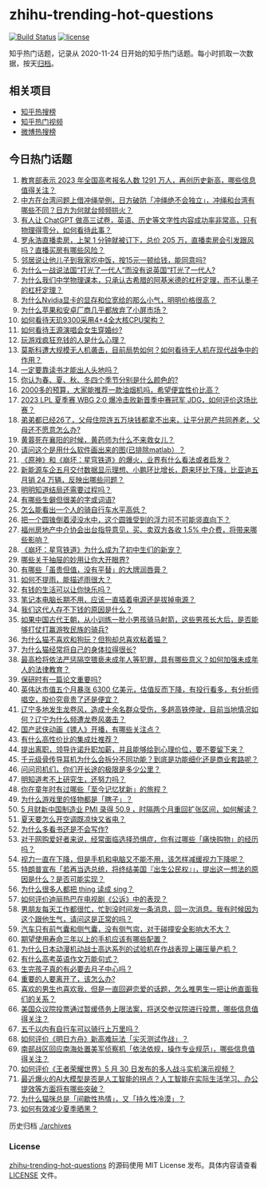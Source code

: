 # zhihu-trending-hot-questions

[![Build Status](https://github.com/justjavac/zhihu-trending-hot-questions/workflows/ci/badge.svg?branch=master)](https://github.com/justjavac/zhihu-trending-hot-questions/actions)
[![license](https://img.shields.io/github/license/justjavac/zhihu-trending-hot-questions)](https://github.com/justjavac/zhihu-trending-hot-questions/blob/master/LICENSE)

知乎热门话题，记录从 2020-11-24
日开始的知乎热门话题。每小时抓取一次数据，按天[归档](./archives)。

## 相关项目

- [知乎热搜榜](https://github.com/justjavac/zhihu-trending-top-search)
- [知乎热门视频](https://github.com/justjavac/zhihu-trending-hot-video)
- [微博热搜榜](https://github.com/justjavac/weibo-trending-hot-search)

## 今日热门话题

<!-- BEGIN -->
<!-- 最后更新时间 Fri Jun 02 2023 03:11:35 GMT+0800 (China Standard Time) -->

1. [教育部表示 2023 年全国高考报名人数 1291 万人，再创历史新高，哪些信息值得关注？](https://www.zhihu.com/question/604181829)
1. [中方在台湾问题上借冲绳举例，日方破防「冲绳绝不会独立」，冲绳和台湾有哪些不同？日方为何就台频频拱火？](https://www.zhihu.com/question/604246792)
1. [有人让 ChatGPT 做高三试卷，英语、历史等文字性内容成功率非常高，只有物理得零分，如何看待此事？](https://www.zhihu.com/question/604261512)
1. [罗永浩直播卖房，上架 1 分钟就被订下，总价 205 万，直播卖房会引发跟风吗？直播买房有哪些风险？](https://www.zhihu.com/question/604265383)
1. [邻居说让他儿子到我家吃中饭，按15元一顿给钱，能同意吗?](https://www.zhihu.com/question/603469319)
1. [为什么一战说法国“打光了一代人”而没有说英国“打光了一代人?](https://www.zhihu.com/question/571031038)
1. [为什么我们中学物理课本，只承认古希腊的阿基米德的杠杆定理，而不认墨子的杠杆定理？](https://www.zhihu.com/question/603979051)
1. [为什么Nvidia显卡的显存和位宽给的那么小气，明明价格很高？](https://www.zhihu.com/question/591576022)
1. [为什么苹果和安卓厂商几乎都放弃了小屏市场？](https://www.zhihu.com/question/603801469)
1. [如何看待天玑9300采用4+4全大核CPU架构？](https://www.zhihu.com/question/603161754)
1. [如何看待王源演唱会女生穿婚纱?](https://www.zhihu.com/question/604035655)
1. [玩游戏疯狂充钱的人是什么心理？](https://www.zhihu.com/question/307008947)
1. [莫斯科遭大规模无人机袭击，目前局势如何？如何看待无人机在现代战争中的作用？](https://www.zhihu.com/question/604170757)
1. [一定要靠读书才能出人头地吗？](https://www.zhihu.com/question/602090050)
1. [你认为春、夏、秋、冬四个季节分别是什么颜色的?](https://www.zhihu.com/question/601604028)
1. [2000多的预算，大家能推荐一款油烟机吗，希望便宜性价比高？](https://www.zhihu.com/question/432203350)
1. [2023 LPL 夏季赛 WBG 2:0 爆冷击败新晋季中赛冠军 JDG，如何评价这场比赛？](https://www.zhihu.com/question/604285477)
1. [弟弟都已经26了，父母住院连五万块钱都拿不出来，让平分房产共同养老，父母还不愿意怎么办?](https://www.zhihu.com/question/603629045)
1. [黄蓉死在襄阳的时候，黄药师为什么不来救女儿？](https://www.zhihu.com/question/598195157)
1. [请问这个是用什么软件画出来的图(已排除matlab）？](https://www.zhihu.com/question/597481574)
1. [《原神》和《崩坏：星穹铁道》的爆火，业界有什么看法或者启发？](https://www.zhihu.com/question/603634431)
1. [新能源车企五月交付数据显示理想、小鹏环比增长，蔚来环比下降，比亚迪五月销 24 万辆，反映出哪些问题？](https://www.zhihu.com/question/604271324)
1. [明明知道结局还需要过程吗？](https://www.zhihu.com/question/599267749)
1. [有哪些生僻但很美的字或词语?](https://www.zhihu.com/question/68594276)
1. [怎么能看出一个人的骑自行车水平高低？](https://www.zhihu.com/question/602865498)
1. [把一个圆锥倒着浸没水中，这个圆锥受到的浮力可不可能竖直向下？](https://www.zhihu.com/question/599833655)
1. [福州房地产中介协会出台指导意见，买、卖双方各收 1.5% 中介费，将带来哪些影响？](https://www.zhihu.com/question/604212660)
1. [《崩坏：星穹铁道》为什么成为了初中生们的新宠？](https://www.zhihu.com/question/601969210)
1. [哪些关于抽屉的妙用让你大开眼界?](https://www.zhihu.com/question/601467401)
1. [有哪些「虽贵但值，没有平替」的大牌润唇膏？](https://www.zhihu.com/question/589494030)
1. [如何不提雨，能描述雨很大？](https://www.zhihu.com/question/603676744)
1. [有钱的生活可以让你快乐吗？](https://www.zhihu.com/question/603951601)
1. [笔记本电脑长期不用，应该一直插着电源还是拔掉电源？](https://www.zhihu.com/question/603803674)
1. [我们这代人存不下钱的原因是什么？](https://www.zhihu.com/question/603826642)
1. [如果中国古代王朝，从小训练一批小男孩骑马射箭，这些男孩长大后，是否能够打仗打赢游牧民族的骑兵?](https://www.zhihu.com/question/603982529)
1. [为什么猫不喜欢和狗玩？但狗却总喜欢粘着猫？](https://www.zhihu.com/question/586930546)
1. [为什么猫经常将自己的身体拉得很长?](https://www.zhihu.com/question/588627524)
1. [最高检将依法严惩隔空猥亵未成年人等犯罪，具有哪些意义？如何加强未成年人的法律教育？](https://www.zhihu.com/question/604031386)
1. [保研时有一篇论文重要吗?](https://www.zhihu.com/question/595882250)
1. [英伟达市值五个月暴涨 6300 亿美元，估值反而下降，有投行看多，有分析师唱空，股价究竟贵了还是便宜？](https://www.zhihu.com/question/604176047)
1. [辽宁多地发生龙卷风，造成十余名群众受伤，多趟高铁停驶，目前当地情况如何？辽宁为什么频遭龙卷风袭击？](https://www.zhihu.com/question/604253484)
1. [国产武侠动画《镖人》开播，有哪些关注点？](https://www.zhihu.com/question/604055033)
1. [有什么高性价比的集成灶推荐？](https://www.zhihu.com/question/463158142)
1. [提出离职，领导许诺升职加薪，并且能够给到心理价位，要不要留下来？](https://www.zhihu.com/question/595284716)
1. [千元级骨传导耳机为什么会拆分不同功能？到底是功能细化还是商业套路呢？](https://www.zhihu.com/question/600200868)
1. [问问司机们，你们开长途的极限是多少公里？](https://www.zhihu.com/question/601256527)
1. [明知道考不上研究生，还努力吗？](https://www.zhihu.com/question/601951196)
1. [你在童年时有过哪些「至今记忆犹新」的旅程？](https://www.zhihu.com/question/604221115)
1. [为什么游戏里的怪物都是「瞎子」？](https://www.zhihu.com/question/603928800)
1. [5 月财新中国制造业 PMI 录得 50.9 ，时隔两个月重回扩张区间，如何解读？](https://www.zhihu.com/question/604184178)
1. [夏天要怎么开空调既凉快又省电？](https://www.zhihu.com/question/542569888)
1. [为什么多看书还是不会写作?](https://www.zhihu.com/question/598833148)
1. [对于网购爱好者来说，经常面临选择恐惧症，你有过哪些「痛快购物」的经历吗？](https://www.zhihu.com/question/604121390)
1. [视力一直在下降，但是手机和电脑又不能不用，该怎样减缓视力下降呢？](https://www.zhihu.com/question/604228361)
1. [特朗普宣布「若再当选总统，将终结美国『出生公民权』」，提出这一想法的原因是什么？是否可能实现？](https://www.zhihu.com/question/604042043)
1. [为什么很多人都把 thing 读成 sing？](https://www.zhihu.com/question/592089213)
1. [如何评价迪丽热巴在电视剧《公诉》中的表现？](https://www.zhihu.com/question/603681780)
1. [男朋友每天工作都很忙，忙到没时间发一条消息，回一次消息。我有时候因为这个跟他生气，请问这是正常的吗？](https://www.zhihu.com/question/600933728)
1. [汽车只有前气囊和侧气囊，没有侧气帘，对于碰撞安全影响大不大？](https://www.zhihu.com/question/266192363)
1. [期望使用寿命三年以上的手机应该有哪些配置？](https://www.zhihu.com/question/604068014)
1. [为什么日本动漫机动战士高达系列的试验机在作战表现上碾压量产机？](https://www.zhihu.com/question/511979507)
1. [有什么高考英语作文万能句式？](https://www.zhihu.com/question/41566084)
1. [生完孩子真的有必要去月子中心吗？](https://www.zhihu.com/question/452063568)
1. [重要的人要离开了，该怎么办?](https://www.zhihu.com/question/603809143)
1. [喜欢的男生也喜欢我，但是一直回避恋爱的话题，怎么推男生一把让他直面我们的关系？](https://www.zhihu.com/question/597339734)
1. [美国众议院投票通过暂缓债务上限法案，将送交参议院进行投票，哪些信息值得关注？](https://www.zhihu.com/question/604181201)
1. [五千以内有自行车可以骑行上万里吗？](https://www.zhihu.com/question/602070946)
1. [如何评价《明日方舟》新高难玩法「尖灭测试作战」？](https://www.zhihu.com/question/602368397)
1. [南部战区回应南海处置美军侦察机「依法依规，操作专业规范」，哪些信息值得关注？](https://www.zhihu.com/question/604177453)
1. [如何评价《王者荣耀世界》5 月 30 日发布的多人战斗实机演示视频？](https://www.zhihu.com/question/603940332)
1. [最近爆火的AI大模型是否是人工智能的拐点？人工智能在实际生活学习、办公提效等方面将有哪些突破？](https://www.zhihu.com/question/604052064)
1. [为什么猫咪总是「间歇性热情」，又「持久性冷漠」？](https://www.zhihu.com/question/602806819)
1. [如何有效减少夏季晒黑？](https://www.zhihu.com/question/592175963)

<!-- END -->

历史归档 [./archives](./archives)

### License

[zhihu-trending-hot-questions](https://github.com/justjavac/zhihu-trending-hot-questions)
的源码使用 MIT License 发布。具体内容请查看 [LICENSE](./LICENSE) 文件。
